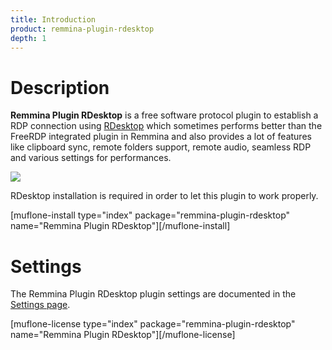 ```yaml
---
title: Introduction
product: remmina-plugin-rdesktop
depth: 1
---
```


# Description

**Remmina Plugin RDesktop** is a free software protocol plugin to establish a RDP connection using [RDesktop](http://www.rdesktop.org/) which sometimes performs better than the FreeRDP integrated plugin in Remmina and also provides a lot of features like clipboard sync, remote folders support, remote audio, seamless RDP and various settings for performances.

![](/resources/remmina-plugin-rdesktop/archive/latest/english/general.png?classes=center)

RDesktop installation is required in order to let this plugin to work properly.

[muflone-install type="index" package="remmina-plugin-rdesktop" name="Remmina Plugin RDesktop"][/muflone-install]

# Settings
The Remmina Plugin RDesktop plugin settings are documented in the [Settings page](../settings).

[muflone-license type="index" package="remmina-plugin-rdesktop" name="Remmina Plugin RDesktop"][/muflone-license]
